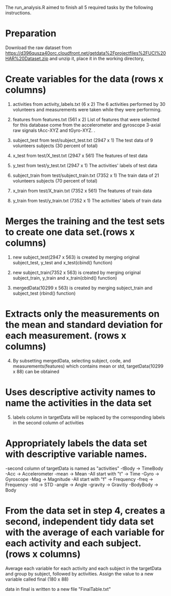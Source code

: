 The run_analysis.R aimed to finish all 5 required tasks by the following instructions.

# Preparation
Download the raw dataset from https://d396qusza40orc.cloudfront.net/getdata%2Fprojectfiles%2FUCI%20HAR%20Dataset.zip
and unzip it, place it in the working directory,

# Create variables for the data (rows x columns)
1. activities from activity_labels.txt  (6 x 2)
    The 6 activities performed by 30 volunteers and measurements were taken         while they were performing.

2. features from features.txt  (561 x 2)
    List of features that were selected for this database come from the             accelerometer and gyroscope 3-axial raw signals tAcc-XYZ and tGyro-XYZ. .

3. subject_test from test/subject_test.txt  (2947 x 1)
    The test data of 9 volunteers subjects (30 percent of total)

4. x_test from test/X_test.txt  (2947 x 561)
    The features of test data

5. y_test from test/y_test.txt  (2947 x 1)
    The activities' labels of test data

6. subject_train from test/subject_train.txt (7352 x 1) 
    The train data of 21 volunteers subjects (70 percent of total)

7. x_train from test/X_train.txt  (7352 x 561)
    The features of train data

8. y_train from test/y_train.txt  (7352 x 1)
    The activities' labels of train data
    
# Merges the training and the test sets to create one data set.(rows x columns)
1. new subject_test(2947 x 563) is created by merging original subject_test,    y_test and x_test(cbind() function)

2. new subject_train(7352 x 563) is created by merging original subject_train,  y_train and x_train(cbind() function)

3. mergedData(10299 x 563) is created by merging subject_train and subject_test (rbind() function)

# Extracts only the measurements on the mean and standard deviation for each measurement. (rows x columns)
4. By subsetting mergedData, selecting subject, code, and measurements(features) which contains mean or std, targetData(10299 x 88) can be obtained

# Uses descriptive activity names to name the activities in the data set
5. labels column in targetData will be replaced by the corresponding labels in the second column of activities 

# Appropriately labels the data set with descriptive variable names.
 -second column of targetData is named as "activities"
 -tBody -> TimeBody
 -Acc -> Accelerometer
 -mean -> Mean
 -All start with "t" -> Time
 -Gyro -> Gyroscope
 -Mag -> Magnitude
 -All start with "f" -> Frequency
 -freq -> Frequency
 -std -> STD
 -angle -> Angle
 -gravity -> Gravitiy
 -BodyBody -> Body
 
# From the data set in step 4, creates a second, independent tidy data set with the average of each variable for each activity and each subject. (rows x columns)

Average each variable for each activity and each subject in the targetData and group by subject, followed by activities. Assign the value to a new variable called final (180 x 88)

data in final is written to a new file "FinalTable.txt"

